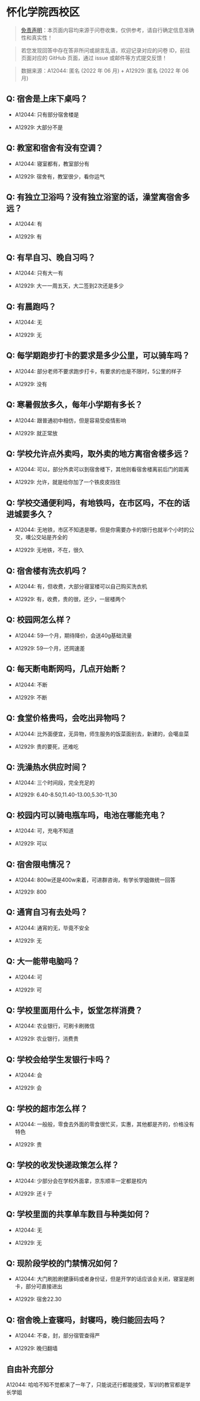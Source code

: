 # 怀化学院西校区

> [免责声明](https://colleges.chat/#_3)：本页面内容均来源于问卷收集，仅供参考，请自行确定信息准确性和真实性！

> 若您发现回答中存在答非所问或胡言乱语，欢迎记录对应的问卷 ID，前往页面对应的 GitHub 页面，通过 issue 或邮件等方式提交反馈！

> 数据来源：A12044: 匿名 (2022 年 06 月) + A12929: 匿名 (2022 年 06 月)

## Q: 宿舍是上床下桌吗？

- A12044: 只有部分宿舍楼是

- A12929: 大部分不是

## Q: 教室和宿舍有没有空调？

- A12044: 寝室都有，教室部分有

- A12929: 宿舍有，教室很少，看你运气

## Q: 有独立卫浴吗？没有独立浴室的话，澡堂离宿舍多远？

- A12044: 有

- A12929: 有

## Q: 有早自习、晚自习吗？

- A12044: 只有大一有

- A12929: 大一一周五天，大二签到2次还是多少

## Q: 有晨跑吗？

- A12044: 无

- A12929: 无

## Q: 每学期跑步打卡的要求是多少公里，可以骑车吗？

- A12044: 部分老师不要求跑步打卡，有要求的也是不限时，5公里的样子

- A12929: 没有

## Q: 寒暑假放多久，每年小学期有多长？

- A12044: 跟普通初中相仿，但是容易受疫情影响

- A12929: 就正常放

## Q: 学校允许点外卖吗，取外卖的地方离宿舍楼多远？

- A12044: 可以，部分外卖可以到宿舍楼下，其他则看宿舍楼离前后门的距离

- A12929: 允许，就是给你加了一个铁皮皮挡住

## Q: 学校交通便利吗，有地铁吗，在市区吗，不在的话进城要多久？

- A12044: 无地铁，市区不知道是哪，但是你需要办卡的银行也就半个小时的公交，噢公交站是齐全的

- A12929: 无地铁，不在，很久

## Q: 宿舍楼有洗衣机吗？

- A12044: 有，但收费，大部分寝室楼可以自己购买洗衣机

- A12929: 有，收费，贵的很，还少，一层楼两个

## Q: 校园网怎么样？

- A12044: 59一个月，期待降价，会送40g基础流量

- A12929: 59一个月，还网速差

## Q: 每天断电断网吗，几点开始断？

- A12044: 不断

- A12929: 不断

## Q: 食堂价格贵吗，会吃出异物吗？

- A12044: 比外面便宜，无异物，师生服务的饭菜面别去，新建的，会噶韭菜

- A12929: 贵的要死，还难吃

## Q: 洗澡热水供应时间？

- A12044: 三个时间段，完全充足的

- A12929: 6.40-8.50,11.40-13.00,5.30-11,30

## Q: 校园内可以骑电瓶车吗，电池在哪能充电？

- A12044: 可，充电不知道

- A12929: 可以

## Q: 宿舍限电情况？

- A12044: 800w还是400w来着，可进群咨询，有学长学姐做统一回答

- A12929: 800

## Q: 通宵自习有去处吗？

- A12044: 通宵的无，毕竟不安全

- A12929: 无

## Q: 大一能带电脑吗？

- A12044: 可

- A12929: 可

## Q: 学校里面用什么卡，饭堂怎样消费？

- A12044: 农业银行，可刷卡刷微信

- A12929: 农业银行，消费贵

## Q: 学校会给学生发银行卡吗？

- A12044: 会

- A12929: 会

## Q: 学校的超市怎么样？

- A12044: 一般般，零食去外面的零食很忙买，实惠，其他都是齐的，价格没有特色

- A12929: 贵

## Q: 学校的收发快递政策怎么样？

- A12044: 少部分会在学校外面拿，京东顺丰一定都是校内

- A12929: 还彳亍

## Q: 学校里面的共享单车数目与种类如何？

- A12044: 无

- A12929: 无

## Q: 现阶段学校的门禁情况如何？

- A12044: 大门刷脸刷健康码或者身份证，但是开学的话应该会关闭，寝室是刷卡，部分可直接进出

- A12929: 宿舍22.30

## Q: 宿舍晚上查寝吗，封寝吗，晚归能回去吗？

- A12044: 不查，封，部分宿管查得严

- A12929: 晚归翻墙

## 自由补充部分

A12044: 哈哈不知不觉都来了一年了，只能说还行都能接受，军训的教官都是学长学姐